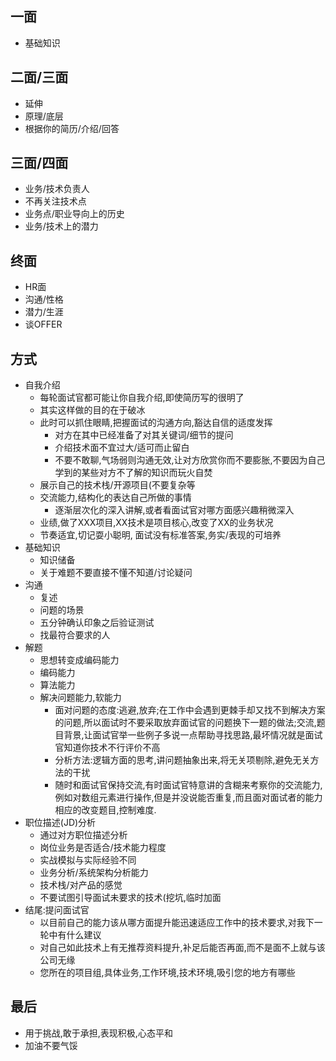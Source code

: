 ## 一面
* 基础知识
 
## 二面/三面
* 延伸
* 原理/底层 
* 根据你的简历/介绍/回答

## 三面/四面
* 业务/技术负责人
* 不再关注技术点
* 业务点/职业导向上的历史
* 业务/技术上的潜力

## 终面
* HR面
* 沟通/性格
* 潜力/生涯
* 谈OFFER

## 方式
* 自我介绍
  * 每轮面试官都可能让你自我介绍,即使简历写的很明了
  * 其实这样做的目的在于破冰
  * 此时可以抓住眼睛,把握面试的沟通方向,豁达自信的适度发挥
    * 对方在其中已经准备了对其关键词/细节的提问
    * 介绍技术面不宜过大/适可而止留白
    * 不要不敢聊,气场弱则沟通无效,让对方欣赏你而不要膨胀,不要因为自己学到的某些对方不了解的知识而玩火自焚
  * 展示自己的技术栈/开源项目(不要复杂等
  * 交流能力,结构化的表达自己所做的事情
    * 逐渐层次化的深入讲解,或者看面试官对哪方面感兴趣稍微深入
  * 业绩,做了XXX项目,XX技术是项目核心,改变了XX的业务状况
  * 节奏适宜,切记耍小聪明, 面试没有标准答案,务实/表现的可培养
* 基础知识
  * 知识储备
  * 关于难题不要直接不懂不知道/讨论疑问
* 沟通
  * 复述
  * 问题的场景
  * 五分钟确认印象之后验证测试
  * 找最符合要求的人
* 解题
  *  思想转变成编码能力
  * 编码能力 
  * 算法能力
  * 解决问题能力,软能力
    * 面对问题的态度:逃避,放弃;在工作中会遇到更棘手却又找不到解决方案的问题,所以面试时不要采取放弃面试官的问题换下一题的做法;交流,题目背景,让面试官举一些例子多说一点帮助寻找思路,最坏情况就是面试官知道你技术不行评价不高
    * 分析方法:逻辑方面的思考,讲问题抽象出来,将无关项剔除,避免无关方法的干扰
    * 随时和面试官保持交流,有时面试官特意讲的含糊来考察你的交流能力,例如对数组元素进行操作,但是并没说能否重复,而且面对面试者的能力相应的改变题目,控制难度.
* 职位描述(JD)分析
  * 通过对方职位描述分析
  * 岗位业务是否适合/技术能力程度
  * 实战模拟与实际经验不同
  * 业务分析/系统架构分析能力
  * 技术栈/对产品的感觉
  * 不要试图引导面试未要求的技术(挖坑,临时加面
* 结尾:提问面试官
  * 以目前自己的能力该从哪方面提升能迅速适应工作中的技术要求,对我下一轮中有什么建议
  * 对自己如此技术上有无推荐资料提升,补足后能否再面,而不是面不上就与该公司无缘
  * 您所在的项目组,具体业务,工作环境,技术环境,吸引您的地方有哪些
## 最后
* 用于挑战,敢于承担,表现积极,心态平和
* 加油不要气馁